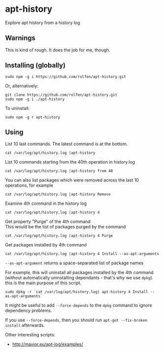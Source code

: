 

# apt-history
Explore apt history from a history log

## Warnings

This is kind of rough. It does the job for me, though.

## Installing (globally)

```
sudo npm -g i https://github.com/rolfen/apt-history.git
```

Or, alternatively:

```
git clone https://github.com/rolfen/apt-history.git
sudo npm -g i ./apt-history
```

To uninstall:

```
sudo npm -g r apt-history
```


## Using

List 10 last commands. The latest command is at the bottom.

```
cat /var/log/apt/history.log |apt-history 
```

List 10 commands starting from the 40th operation in history.log

```
cat /var/log/apt/history.log |apt-history from 40
```

You can also list packages which were removed across the last 10 operations, for example

```
cat /var/log/apt/history.log |apt-history Remove
```


Examine 4th command in the history log

```
cat /var/log/apt/history.log |apt-history 4
```

Get property "Purge" of the 4th command  
This would be the tist of packages purged by the command

```
cat /var/log/apt/history.log |apt-history 4 Purge
```

Get packages installed  by 4th command

```
cat /var/log/apt/history.log |apt-history 4 Install --as-apt-arguments
```

`--as-apt-argument` returns a space-separated list of package names

For example, this will uninstall all packages installed by the 4th command (without automatically uninstalling dependants - that's why we use `dpkg`).  
this is the main purpose of this script.  

```
sudo dpkg -r `cat /var/log/apt/history.log| apt-history 4 Install --as-apt-arguments`
```

It might be useful to add `--force-depends` to the `dpkg` command to ignore dependency problems.

If you use `--force-depends`, then you should run `apt-get --fix-broken install` afterwards.

Other interesting scripts:
* http://mavior.eu/apt-log/examples/
